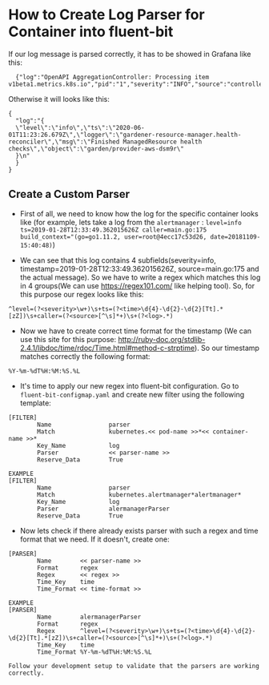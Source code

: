 # How to Create Log Parser for Container into fluent-bit

If our log message is parsed correctly, it has to be showed in Grafana like this:

```jsonc
  {"log":"OpenAPI AggregationController: Processing item v1beta1.metrics.k8s.io","pid":"1","severity":"INFO","source":"controller.go:107"}
```

Otherwise it will looks like this:

```jsonc
{
  "log":"{
  \"level\":\"info\",\"ts\":\"2020-06-01T11:23:26.679Z\",\"logger\":\"gardener-resource-manager.health-reconciler\",\"msg\":\"Finished ManagedResource health checks\",\"object\":\"garden/provider-aws-dsm9r\"
  }\n"
  }
}
```

## Create a Custom Parser

- First of all, we need to know how the log for the specific container looks like (for example, lets take a log from the `alertmanager` :
`level=info ts=2019-01-28T12:33:49.362015626Z caller=main.go:175 build_context="(go=go1.11.2, user=root@4ecc17c53d26, date=20181109-15:40:48)`)

- We can see that this log contains 4 subfields(severity=info, timestamp=2019-01-28T12:33:49.362015626Z, source=main.go:175 and the actual message).
So we have to write a regex which matches this log in 4 groups(We can use https://regex101.com/ like helping tool). So, for this purpose our regex looks like this:

```text
^level=(?<severity>\w+)\s+ts=(?<time>\d{4}-\d{2}-\d{2}[Tt].*[zZ])\s+caller=(?<source>[^\s]*+)\s+(?<log>.*)
```

- Now we have to create correct time format for the timestamp (We can use this site for this purpose: http://ruby-doc.org/stdlib-2.4.1/libdoc/time/rdoc/Time.html#method-c-strptime).
So our timestamp matches correctly the following format:

```text
%Y-%m-%dT%H:%M:%S.%L
```

- It's time to apply our new regex into fluent-bit configuration. Go to `fluent-bit-configmap.yaml` and create new filter using the following template:

```text
[FILTER]
        Name                parser
        Match               kubernetes.<< pod-name >>*<< container-name >>*
        Key_Name            log
        Parser              << parser-name >>
        Reserve_Data        True
```

```text
EXAMPLE
[FILTER]
        Name                parser
        Match               kubernetes.alertmanager*alertmanager*
        Key_Name            log
        Parser              alermanagerParser
        Reserve_Data        True
```

- Now lets check if there already exists parser with such a regex and time format that we need. If it doesn't, create one:

```text
[PARSER]
        Name        << parser-name >>
        Format      regex
        Regex       << regex >>
        Time_Key    time
        Time_Format << time-format >>
```

```text
EXAMPLE
[PARSER]
        Name        alermanagerParser
        Format      regex
        Regex       ^level=(?<severity>\w+)\s+ts=(?<time>\d{4}-\d{2}-\d{2}[Tt].*[zZ])\s+caller=(?<source>[^\s]*+)\s+(?<log>.*)
        Time_Key    time
        Time_Format %Y-%m-%dT%H:%M:%S.%L
```

```text
Follow your development setup to validate that the parsers are working correctly.
```
